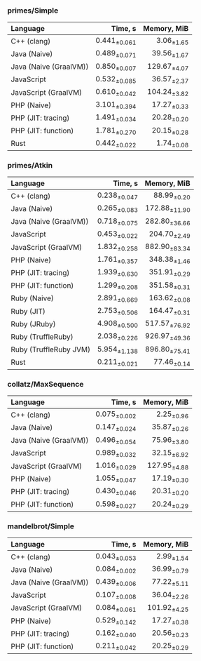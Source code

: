 ### primes/Simple

| Language | Time, s | Memory, MiB |
| :------- | ------: | ----------: |
| C++ (clang) |  0.441<sub>±0.061</sub> |       3.06<sub>±1.65</sub> |
| Java (Naive) |  0.489<sub>±0.071</sub> |      39.56<sub>±1.67</sub> |
| Java (Naive (GraalVM)) |  0.850<sub>±0.007</sub> |     129.67<sub>±4.07</sub> |
| JavaScript |  0.532<sub>±0.085</sub> |      36.57<sub>±2.37</sub> |
| JavaScript (GraalVM) |  0.610<sub>±0.042</sub> |     104.24<sub>±3.82</sub> |
| PHP (Naive) |  3.101<sub>±0.394</sub> |      17.27<sub>±0.33</sub> |
| PHP (JIT: tracing) |  1.491<sub>±0.034</sub> |      20.28<sub>±0.20</sub> |
| PHP (JIT: function) |  1.781<sub>±0.270</sub> |      20.15<sub>±0.28</sub> |
| Rust |  0.442<sub>±0.022</sub> |       1.74<sub>±0.08</sub> |


### primes/Atkin

| Language | Time, s | Memory, MiB |
| :------- | ------: | ----------: |
| C++ (clang) |  0.238<sub>±0.047</sub> |      88.99<sub>±0.20</sub> |
| Java (Naive) |  0.265<sub>±0.083</sub> |     172.88<sub>±11.90</sub> |
| Java (Naive (GraalVM)) |  0.718<sub>±0.075</sub> |     282.80<sub>±36.66</sub> |
| JavaScript |  0.453<sub>±0.022</sub> |     204.70<sub>±2.49</sub> |
| JavaScript (GraalVM) |  1.832<sub>±0.258</sub> |     882.90<sub>±83.34</sub> |
| PHP (Naive) |  1.761<sub>±0.357</sub> |     348.38<sub>±1.46</sub> |
| PHP (JIT: tracing) |  1.939<sub>±0.630</sub> |     351.91<sub>±0.29</sub> |
| PHP (JIT: function) |  1.299<sub>±0.208</sub> |     351.58<sub>±0.31</sub> |
| Ruby (Naive) |  2.891<sub>±0.669</sub> |     163.62<sub>±0.08</sub> |
| Ruby (JIT) |  2.753<sub>±0.506</sub> |     164.47<sub>±0.31</sub> |
| Ruby (JRuby) |  4.908<sub>±0.500</sub> |     517.57<sub>±76.92</sub> |
| Ruby (TruffleRuby) |  2.038<sub>±0.226</sub> |     926.97<sub>±49.36</sub> |
| Ruby (TruffleRuby JVM) |  5.954<sub>±1.138</sub> |     896.80<sub>±75.41</sub> |
| Rust |  0.211<sub>±0.021</sub> |      77.46<sub>±0.14</sub> |


### collatz/MaxSequence

| Language | Time, s | Memory, MiB |
| :------- | ------: | ----------: |
| C++ (clang) |  0.075<sub>±0.002</sub> |       2.25<sub>±0.96</sub> |
| Java (Naive) |  0.147<sub>±0.024</sub> |      35.87<sub>±0.26</sub> |
| Java (Naive (GraalVM)) |  0.496<sub>±0.054</sub> |      75.96<sub>±3.80</sub> |
| JavaScript |  0.989<sub>±0.032</sub> |      32.15<sub>±6.92</sub> |
| JavaScript (GraalVM) |  1.016<sub>±0.029</sub> |     127.95<sub>±4.88</sub> |
| PHP (Naive) |  1.055<sub>±0.047</sub> |      17.19<sub>±0.30</sub> |
| PHP (JIT: tracing) |  0.430<sub>±0.046</sub> |      20.31<sub>±0.20</sub> |
| PHP (JIT: function) |  0.598<sub>±0.027</sub> |      20.24<sub>±0.29</sub> |


### mandelbrot/Simple

| Language | Time, s | Memory, MiB |
| :------- | ------: | ----------: |
| C++ (clang) |  0.043<sub>±0.053</sub> |       2.99<sub>±1.54</sub> |
| Java (Naive) |  0.084<sub>±0.002</sub> |      36.99<sub>±0.79</sub> |
| Java (Naive (GraalVM)) |  0.439<sub>±0.006</sub> |      77.22<sub>±5.11</sub> |
| JavaScript |  0.107<sub>±0.008</sub> |      36.04<sub>±2.26</sub> |
| JavaScript (GraalVM) |  0.084<sub>±0.061</sub> |     101.92<sub>±4.25</sub> |
| PHP (Naive) |  0.529<sub>±0.142</sub> |      17.27<sub>±0.38</sub> |
| PHP (JIT: tracing) |  0.162<sub>±0.040</sub> |      20.56<sub>±0.23</sub> |
| PHP (JIT: function) |  0.211<sub>±0.042</sub> |      20.25<sub>±0.29</sub> |


